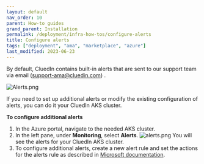 ```yaml
---
layout: default
nav_order: 10
parent: How-to guides
grand_parent: Installation
permalink: /deployment/infra-how-tos/configure-alerts
title: Configure alerts
tags: ["deployment", "ama", "marketplace", "azure"]
last_modified: 2023-06-23
---
```


By default, CluedIn contains built-in alerts that are sent to our support team via email (<a href="mailto:support@cluedin.com">support-ama@cluedin.com</a>) .

![Alerts.png](../../assets/images/ama/howtos/configure-alerts-1.png)

If you need to set up additional alerts or modify the existing configuration of alerts, you can do it your CluedIn AKS cluster.

**To configure additional alerts**

1. In the Azure portal, navigate to the needed AKS cluster.
1. In the left pane, under **Monitoring**, select **Alerts**.
![alerts.png](../../assets/images/ama/howtos/configure-alerts-2.png)
You will see the alerts for your CluedIn AKS cluster.
1. To configure additional alerts, create a new alert rule and set the actions for the alerts rule as described in [Microsoft documentation](https://learn.microsoft.com/en-us/azure/azure-monitor/alerts/alerts-create-new-alert-rule?tabs=metric).